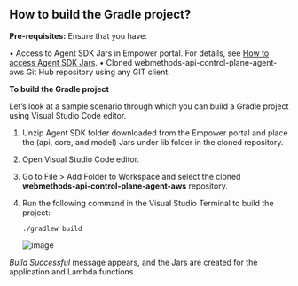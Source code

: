 
## How to build the Gradle project?

**Pre-requisites:** Ensure that you have:

•	Access to Agent SDK Jars in Empower portal. For details, see [How to access Agent SDK Jars](https://docs.webmethods.io/apicontrolplane/agent_sdk/chapter2wco#ta-implementing_agentsdk).
•	Cloned webmethods-api-control-plane-agent-aws Git Hub repository using any GIT client.


**To build the Gradle project**

Let’s look at a sample scenario through which you can build a Gradle project using Visual Studio Code editor.

1.	Unzip Agent SDK folder downloaded from the Empower portal and place the (api, core, and model) Jars under lib folder in the cloned repository.

2.	Open Visual Studio Code editor.

3.	Go to File > Add Folder to Workspace and select the cloned **webmethods-api-control-plane-agent-aws** repository.

4.	Run the following command in the Visual Studio Terminal to build the project:

	 ```./gradlew build ```

	 ![image](https://github.com/SoftwareAG/webmethods-api-control-plane-agent-aws/docs/gradle_build)

*Build Successful* message appears, and the Jars are created for the application and Lambda functions.

